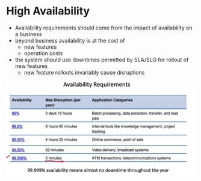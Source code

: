 # High Availability

- Availability requirements should come from the impact of availability on a business
- beyond business availability is at the cost of
  - new features
  - operation costs
- the system should use downtimes permitted by SLA/SLO for rollout of new features
  - new feature rollouts invariably cause disruptions

![Alt text](image-2.png)